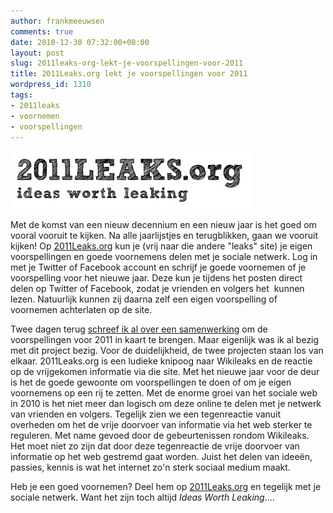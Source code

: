```yaml
---
author: frankmeeuwsen
comments: true
date: 2010-12-30 07:32:00+00:00
layout: post
slug: 2011leaks-org-lekt-je-voorspellingen-voor-2011
title: 2011Leaks.org lekt je voorspellingen voor 2011
wordpress_id: 1310
tags:
- 2011leaks
- voornemen
- voorspellingen
---
```


![](../images/uploadimages/2011leaks_header.png)

Met de komst van een nieuw decennium en een nieuw jaar is het goed om vooral vooruit te kijken. Na alle jaarlijstjes en terugblikken, gaan we vooruit kijken! Op [2011Leaks.org](http://2011Leaks.org) kun je (vrij naar die andere "leaks" site) je eigen voorspellingen en goede voornemens delen met je sociale netwerk. Log in met je Twitter of Facebook account en schrijf je goede voornemen of je voorspelling voor het nieuwe jaar. Deze kun je tijdens het posten direct delen op Twitter of Facebook, zodat je vrienden en volgers het  kunnen lezen. Natuurlijk kunnen zij daarna zelf een eigen voorspelling of voornemen achterlaten op de site.

Twee dagen terug [schreef ik al over een samenwerking](http://incredibleadventure.nl/2010/12/samen-weten-we-meer-te-voorspellen-dan-alleen/) om de voorspellingen voor 2011 in kaart te brengen. Maar eigenlijk was ik al bezig met dit project bezig. Voor de duidelijkheid, de twee projecten staan los van elkaar. 2011Leaks.org is een ludieke knipoog naar Wikileaks en de reactie op de vrijgekomen informatie via die site. Met het nieuwe jaar voor de deur is het de goede gewoonte om voorspellingen te doen of om je eigen voornemens op een rij te zetten. Met de enorme groei van het sociale web in 2010 is het niet meer dan logisch om deze online te delen met je netwerk van vrienden en volgers. Tegelijk zien we een tegenreactie vanuit overheden om het de vrije doorvoer van informatie via het web sterker te reguleren. Met name gevoed door de gebeurtenissen rondom Wikileaks. Het moet niet zo zijn dat door deze tegenreactie de vrije doorvoer van informatie op het web gestremd gaat worden. Juist het delen van ideeën, passies, kennis is wat het internet zo'n sterk sociaal medium maakt.

Heb je een goed voornemen? Deel hem op [2011Leaks.org](http://2011Leaks.org) en tegelijk met je sociale netwerk. Want het zijn toch altijd _Ideas Worth Leaking_....
